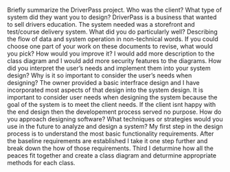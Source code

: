 Briefly summarize the DriverPass project. Who was the client? What type of system did they want you to design?
DriverPass is a business that wanted to sell drivers education. The system needed was a storefront and test/course delivery system.
What did you do particularly well?
Describing the flow of data and system operation in non-technical words.
If you could choose one part of your work on these documents to revise, what would you pick? How would you improve it?
I would add more description to the class diagram and I would add more security features to the diagrams.
How did you interpret the user’s needs and implement them into your system design? Why is it so important to consider the user’s needs when designing?
The owner provided a basic interfrace design and I have incorporated most aspects of that design into the system design. It is important to consider user needs when designing the system because the goal of the system is to meet the client needs. If the client isnt happy with the end design then the developement process served no purpose.
How do you approach designing software? What techniques or strategies would you use in the future to analyze and design a system?
My first step in the design process is to understand the most basic functionality requirements. After the baseline requirements are established I take it one step further and break down the how of those requirements. Third I deturmine how all the peaces fit together and create a class diagram and deturmine appropriate methods for each class.
